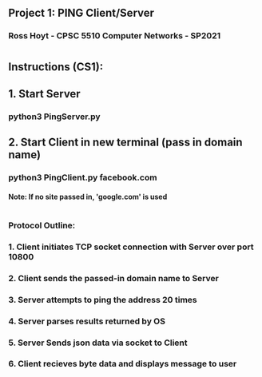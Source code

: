 ## Project 1: PING Client/Server
### Ross Hoyt - CPSC 5510 Computer Networks - SP2021
#
## Instructions (CS1):
## 1. Start Server
### python3 PingServer.py
## 2. Start Client in new terminal (pass in domain name)
### python3 PingClient.py facebook.com
#### Note: If no site passed in, 'google.com' is used
#
### Protocol Outline:
### 1. Client initiates TCP socket connection with Server over port 10800
### 2. Client sends the passed-in domain name to Server
### 3. Server attempts to ping the address 20 times
### 4. Server parses results returned by OS
### 5. Server Sends json data via socket to Client
### 6. Client recieves byte data and displays message to user
###